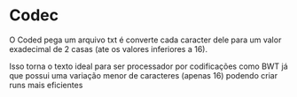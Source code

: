 # Codec
O Coded pega um arquivo txt é converte cada caracter dele para um valor exadecimal de 2 casas (ate os valores inferiores a 16).

Isso torna o texto ideal para ser processador por codificações como BWT já que possui uma variação menor de caracteres (apenas 16) podendo criar runs mais eficientes
